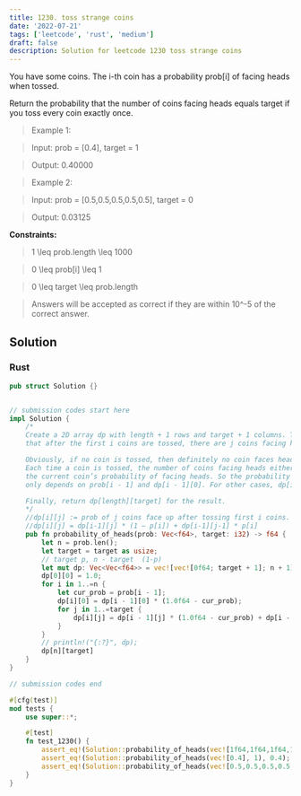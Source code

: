 ```yaml
---
title: 1230. toss strange coins
date: '2022-07-21'
tags: ['leetcode', 'rust', 'medium']
draft: false
description: Solution for leetcode 1230 toss strange coins
---
```



You have some coins.  The i-th coin has a probability prob[i] of facing heads when tossed.



Return the probability that the number of coins facing heads equals target if you toss every coin exactly once.



 



 > Example 1:



 > Input: prob <TeX>=</TeX> [0.4], target <TeX>=</TeX> 1

 > Output: 0.40000

 > Example 2:



 > Input: prob <TeX>=</TeX> [0.5,0.5,0.5,0.5,0.5], target <TeX>=</TeX> 0

 > Output: 0.03125

 



**Constraints:**



 > 1 <TeX>\leq</TeX> prob.length <TeX>\leq</TeX> 1000

 > 0 <TeX>\leq</TeX> prob[i] <TeX>\leq</TeX> 1

 > 0 <TeX>\leq</TeX> target <TeX>\leq</TeX> prob.length

 > Answers will be accepted as correct if they are within 10^-5 of the correct answer.


## Solution
### Rust
```rust
pub struct Solution {}


// submission codes start here
impl Solution {
    /*
    Create a 2D array dp with length + 1 rows and target + 1 columns. The element at dp[i][j] stands for the probability 
    that after the first i coins are tossed, there are j coins facing heads.

    Obviously, if no coin is tossed, then definitely no coin faces heads, which has a probability 1, so dp[0][0] = 1. 
    Each time a coin is tossed, the number of coins facing heads either remains the same or increase by 1, depending on 
    the current coin’s probability of facing heads. So the probability can be calculated. For the case j equals 0, dp[i][0] 
    only depends on prob[i - 1] and dp[i - 1][0]. For other cases, dp[i][j] depends on prob[i - 1], dp[i - 1][j - 1] and dp[i - 1][j].

    Finally, return dp[length][target] for the result.
    */
    //dp[i][j] := prob of j coins face up after tossing first i coins.
    //dp[i][j] = dp[i-1][j] * (1 – p[i]) + dp[i-1][j-1] * p[i]
    pub fn probability_of_heads(prob: Vec<f64>, target: i32) -> f64 {
        let n = prob.len();
        let target = target as usize;
        // target p, n - target  (1-p)
        let mut dp: Vec<Vec<f64>> = vec![vec![0f64; target + 1]; n + 1];
        dp[0][0] = 1.0;
        for i in 1..=n {
            let cur_prob = prob[i - 1];
            dp[i][0] = dp[i - 1][0] * (1.0f64 - cur_prob);
            for j in 1..=target {
                dp[i][j] = dp[i - 1][j] * (1.0f64 - cur_prob) + dp[i - 1][j - 1] * cur_prob;
            }
        }
        // println!("{:?}", dp);
        dp[n][target]
    }
}

// submission codes end

#[cfg(test)]
mod tests {
    use super::*;

    #[test]
    fn test_1230() {
        assert_eq!(Solution::probability_of_heads(vec![1f64,1f64,1f64,1f64,1f64,1f64,1f64,1f64,1f64,1f64], 9), 0.0);
        assert_eq!(Solution::probability_of_heads(vec![0.4], 1), 0.4);
        assert_eq!(Solution::probability_of_heads(vec![0.5,0.5,0.5,0.5,0.5], 0), 0.03125);
    }
}

```
